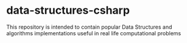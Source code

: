 # data-structures-csharp
This repository is intended to contain popular Data Structures and algorithms implementations useful in real life computational problems
